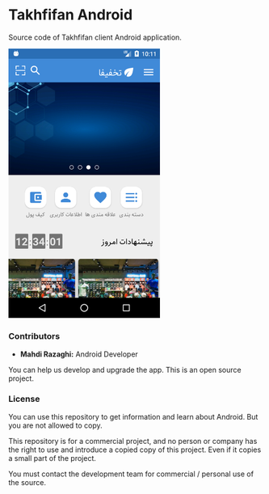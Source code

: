 # Takhfifan Android

Source code of Takhfifan client Android application.

<img src="screenshots/Screenshot_1596294576.png" width="300">

### Contributors

- **Mahdi Razaghi:** Android Developer

You can help us develop and upgrade the app.
This is an open source project.

### License

You can use this repository to get information and learn about Android. But you are not allowed to copy.

This repository is for a commercial project, and no person or company has the right to use and introduce a copied copy of this project.
Even if it copies a small part of the project.

You must contact the development team for commercial / personal use of the source.
